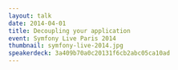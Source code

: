 ```yaml
---
layout: talk
date: 2014-04-01
title: Decoupling your application
event: Symfony Live Paris 2014
thumbnail: symfony-live-2014.jpg
speakerdeck: 3a409b70a0c20131f6cb2abc05ca10ad
---
```

